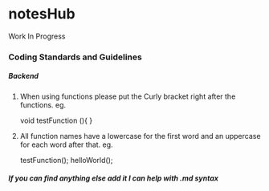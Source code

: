 # notesHub
Work In Progress

### Coding Standards and Guidelines
##### Backend
1. When using functions please put the Curly bracket right after the functions.
eg.

    void testFunction (){
    }

2. All function names have a lowercase for the first word and an uppercase for each word after that.
eg.

    testFunction();
    helloWorld();

##### If you can find anything else add it I can help with .md syntax
